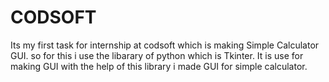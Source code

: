 # CODSOFT
Its my first task for internship at codsoft which is making Simple Calculator GUI. so for this i use the libarary of python which is Tkinter. It is use for making GUI with the help of this library i made GUI for simple calculator.
